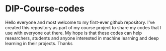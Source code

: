 # DIP-Course-codes
Hello everyone and most welcome to my first-ever github repository. I've created this repository as part of my course project to share my codes that I use with everyone out there. My hope is that these codes can help researchers, students and anyone interested in machine learning and deep learning in their projects. Thanks
